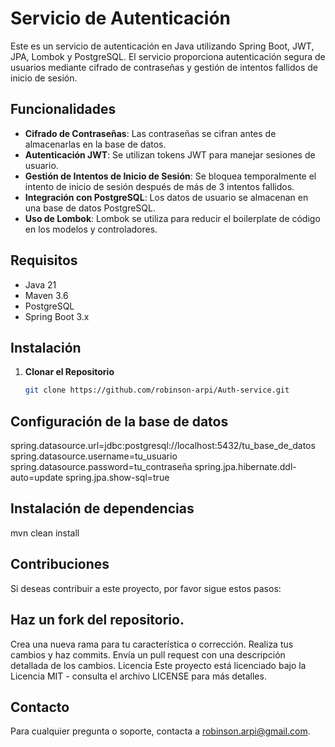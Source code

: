 # Servicio de Autenticación

Este es un servicio de autenticación en Java utilizando Spring Boot, JWT, JPA, Lombok y PostgreSQL. El servicio proporciona autenticación segura de usuarios mediante cifrado de contraseñas y gestión de intentos fallidos de inicio de sesión.

## Funcionalidades

- **Cifrado de Contraseñas**: Las contraseñas se cifran antes de almacenarlas en la base de datos.
- **Autenticación JWT**: Se utilizan tokens JWT para manejar sesiones de usuario.
- **Gestión de Intentos de Inicio de Sesión**: Se bloquea temporalmente el intento de inicio de sesión después de más de 3 intentos fallidos.
- **Integración con PostgreSQL**: Los datos de usuario se almacenan en una base de datos PostgreSQL.
- **Uso de Lombok**: Lombok se utiliza para reducir el boilerplate de código en los modelos y controladores.

## Requisitos

- Java 21
- Maven 3.6
- PostgreSQL
- Spring Boot 3.x

## Instalación

1. **Clonar el Repositorio**

   ```bash
   git clone https://github.com/robinson-arpi/Auth-service.git


## Configuración de la base de datos
spring.datasource.url=jdbc:postgresql://localhost:5432/tu_base_de_datos
spring.datasource.username=tu_usuario
spring.datasource.password=tu_contraseña
spring.jpa.hibernate.ddl-auto=update
spring.jpa.show-sql=true


## Instalación de dependencias
mvn clean install

## Contribuciones
Si deseas contribuir a este proyecto, por favor sigue estos pasos:

## Haz un fork del repositorio.
Crea una nueva rama para tu característica o corrección.
Realiza tus cambios y haz commits.
Envía un pull request con una descripción detallada de los cambios.
Licencia
Este proyecto está licenciado bajo la Licencia MIT - consulta el archivo LICENSE para más detalles.

## Contacto
Para cualquier pregunta o soporte, contacta a robinson.arpi@gmail.com.


